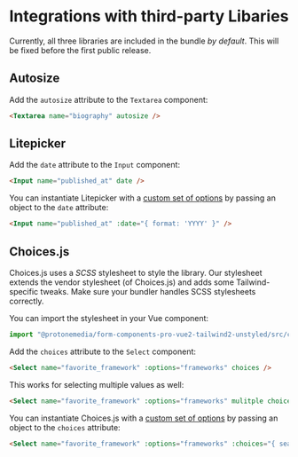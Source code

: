 # Integrations with third-party Libaries

Currently, all three libraries are included in the bundle *by default*. This will be fixed before the first public release.

## Autosize

Add the `autosize` attribute to the `Textarea` component:

```html
<Textarea name="biography" autosize />
```

## Litepicker

Add the `date` attribute to the `Input` component:

```html
<Input name="published_at" date />
```

You can instantiate Litepicker with a [custom set of options](https://litepicker.com/docs/options) by passing an object to the `date` attribute:

```html
<Input name="published_at" :date="{ format: 'YYYY' }" />
```

## Choices.js

Choices.js uses a *SCSS* stylesheet to style the library. Our stylesheet extends the vendor stylesheet (of Choices.js) and adds some Tailwind-specific tweaks. Make sure your bundler handles SCSS stylesheets correctly.

You can import the stylesheet in your Vue component:

```js
import "@protonemedia/form-components-pro-vue2-tailwind2-unstyled/src/choices.scss"
```

Add the `choices` attribute to the `Select` component:

```html
<Select name="favorite_framework" :options="frameworks" choices />
```

This works for selecting multiple values as well:

```html
<Select name="favorite_framework" :options="frameworks" mulitple choices />
```

You can instantiate Choices.js with a [custom set of options](https://github.com/jshjohnson/Choices#setup) by passing an object to the `choices` attribute:

```html
<Select name="favorite_framework" :options="frameworks" :choices="{ searchEnabled: false }" />
```